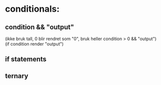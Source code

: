 # conditionals:

## condition && "output"

(ikke bruk tall, 0 blir rendret som "0", bruk heller condition > 0 && "output")
(if condition render "output")

## if statements

## ternary

